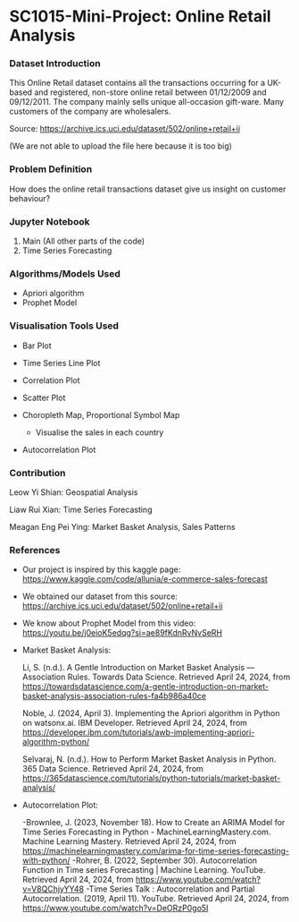 # SC1015-Mini-Project: Online Retail Analysis

### Dataset Introduction
This Online Retail dataset contains all the transactions occurring for a UK-based and registered, non-store online retail between 01/12/2009 and 09/12/2011. The company mainly sells unique all-occasion gift-ware. Many customers of the company are wholesalers.

Source: https://archive.ics.uci.edu/dataset/502/online+retail+ii

(We are not able to upload the file here because it is too big)

### Problem Definition
How does the online retail transactions dataset give us insight on customer behaviour?

### Jupyter Notebook
1. Main (All other parts of the code)
2. Time Series Forecasting

### Algorithms/Models Used
- Apriori algorithm
- Prophet Model

### Visualisation Tools Used
- Bar Plot
- Time Series Line Plot
- Correlation Plot
- Scatter Plot
- Choropleth Map, Proportional Symbol Map
  - Visualise the sales in each country
   
- Autocorrelation Plot


### Contribution
Leow Yi Shian: Geospatial Analysis

Liaw Rui Xian: Time Series Forecasting

Meagan Eng Pei Ying: Market Basket Analysis, Sales Patterns

### References
- Our project is inspired by this kaggle page:
https://www.kaggle.com/code/allunia/e-commerce-sales-forecast

- We obtained our dataset from this source:
https://archive.ics.uci.edu/dataset/502/online+retail+ii

- We know about Prophet Model from this video:
https://youtu.be/j0eioK5edqg?si=ae89fKdnRvNvSeRH


- Market Basket Analysis:
  
    Li, S. (n.d.). A Gentle Introduction on Market Basket Analysis — Association Rules. Towards Data Science. Retrieved April 24, 2024, from https://towardsdatascience.com/a-gentle-introduction-on-market-basket-analysis-association-rules-fa4b986a40ce
  
    Noble, J. (2024, April 3). Implementing the Apriori algorithm in Python on watsonx.ai. IBM Developer. Retrieved April 24, 2024, from https://developer.ibm.com/tutorials/awb-implementing-apriori-algorithm-python/
  
    Selvaraj, N. (n.d.). How to Perform Market Basket Analysis in Python. 365 Data Science. Retrieved April 24, 2024, from https://365datascience.com/tutorials/python-tutorials/market-basket-analysis/
  
- Autocorrelation Plot:
  
    -Brownlee, J. (2023, November 18). How to Create an ARIMA Model for Time Series Forecasting in Python - MachineLearningMastery.com. Machine Learning Mastery.     Retrieved April 24, 2024, from https://machinelearningmastery.com/arima-for-time-series-forecasting-with-python/
    -Rohrer, B. (2022, September 30). Autocorrelation Function in Time series Forecasting | Machine Learning. YouTube. Retrieved April 24, 2024, from https://www.youtube.com/watch?v=V8QChjyYY48
    -Time Series Talk : Autocorrelation and Partial Autocorrelation. (2019, April 11). YouTube. Retrieved April 24, 2024, from https://www.youtube.com/watch?v=DeORzP0go5I

  

